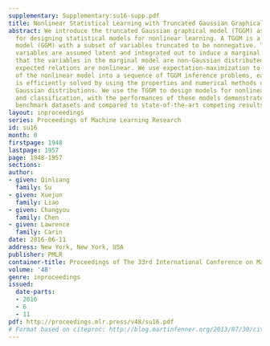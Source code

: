 ```yaml
---
supplementary: Supplementary:su16-supp.pdf
title: Nonlinear Statistical Learning with Truncated Gaussian Graphical Models
abstract: We introduce the truncated Gaussian graphical model (TGGM) as a novel framework
  for designing statistical models for nonlinear learning. A TGGM is a Gaussian graphical
  model (GGM) with a subset of variables truncated to be nonnegative. The truncated
  variables are assumed latent and integrated out to induce a marginal model. We show
  that the variables in the marginal model are non-Gaussian distributed and their
  expected relations are nonlinear. We use expectation-maximization to break the inference
  of the nonlinear model into a sequence of TGGM inference problems, each of which
  is efficiently solved by using the properties and numerical methods of multivariate
  Gaussian distributions. We use the TGGM to design models for nonlinear regression
  and classification, with the performances of these models demonstrated on extensive
  benchmark datasets and compared to state-of-the-art competing results.
layout: inproceedings
series: Proceedings of Machine Learning Research
id: su16
month: 0
firstpage: 1948
lastpage: 1957
page: 1948-1957
sections: 
author:
- given: Qinliang
  family: Su
- given: Xuejun
  family: Liao
- given: Changyou
  family: Chen
- given: Lawrence
  family: Carin
date: 2016-06-11
address: New York, New York, USA
publisher: PMLR
container-title: Proceedings of The 33rd International Conference on Machine Learning
volume: '48'
genre: inproceedings
issued:
  date-parts:
  - 2016
  - 6
  - 11
pdf: http://proceedings.mlr.press/v48/su16.pdf
# Format based on citeproc: http://blog.martinfenner.org/2013/07/30/citeproc-yaml-for-bibliographies/
---
```


